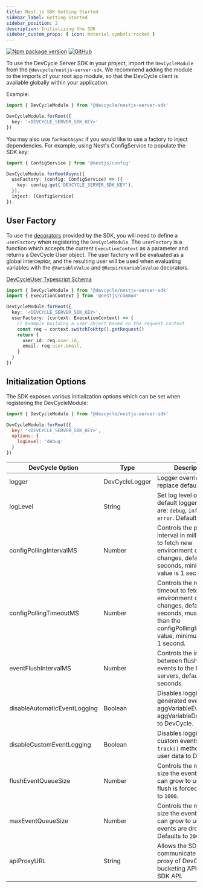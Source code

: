```yaml
---
title: Nest.js SDK Getting Started
sidebar_label: Getting Started
sidebar_position: 2
description: Initializing the SDK
sidebar_custom_props: { icon: material-symbols:rocket }
---
```


[![Npm package version](https://badgen.net/npm/v/@devcycle/nestjs-server-sdk)](https://www.npmjs.com/package/@devcycle/nestjs-server-sdk)
[![GitHub](https://img.shields.io/github/stars/devcyclehq/js-sdks.svg?style=social&label=Star&maxAge=2592000)](https://github.com/devcyclehq/js-sdks)

[//]: # (wizard-initialize-start)

To use the DevCycle Server SDK in your project, import the `DevCycleModule` from the `@devcycle/nestjs-server-sdk`.
We recommend adding the module to the imports of your root app module, so that the DevCycle client is available globally within your application.

Example:

```typescript
import { DevCycleModule } from '@devcycle/nestjs-server-sdk'

DevCycleModule.forRoot({
  key: '<DEVCYCLE_SERVER_SDK_KEY>'
})
```

You may also use `forRootAsync` if you would like to use a factory to inject dependencies. For example, using Nest's ConfigService to populate the SDK key:

```typescript
import { ConfigService } from '@nestjs/config'

DevCycleModule.forRootAsync({
  useFactory: (config: ConfigService) => ({
    key: config.get('DEVCYCLE_SERVER_SDK_KEY'),
  }),
  inject: [ConfigService]
}),
```

## User Factory

To use the [decorators](/sdk/server-side-sdks/nestjs/nestjs-usage#decorators) provided by the SDK, you will need to define a `userFactory` when registering the `DevCycleModule`.
The `userFactory` is a function which accepts the current `ExecutionContext` as a parameter and returns a DevCycle User object.
The user factory will be evaluated as a global interceptor, and the resulting user will be used when evaluating variables with the `@VariableValue` and `@RequireVariableValue` decorators.

[DevCycleUser Typescript Schema](https://github.com/search?q=repo%3ADevCycleHQ%2Fjs-sdks+export+interface+DevCycleUser+language%3ATypeScript+path%3A*types.ts&type=code)

```typescript
import { DevCycleModule } from '@devcycle/nestjs-server-sdk'
import { ExecutionContext } from '@nestjs/common'

DevCycleModule.forRoot({
  key: '<DEVCYCLE_SERVER_SDK_KEY>',
  userFactory: (context: ExecutionContext) => {
    // Example building a user object based on the request context
    const req = context.switchToHttp().getRequest()
    return {
      user_id: req.user.id,
      email: req.user.email,
    }
  }
})
```
[//]: # (wizard-initialize-end)

## Initialization Options

The SDK exposes various initialization options which can be set when registering the DevCycleModule:

```javascript
import { DevCycleModule } from '@devcycle/nestjs-server-sdk'

DevCycleModule.forRoot({
  key: '<DEVCYCLE_SERVER_SDK_KEY>',
  options: {
    logLevel: 'debug'
  }
})
```

| DevCycle Option              | Type           | Description                                                                                                                                                                  |
| ---------------------------- | -------------- | ---------------------------------------------------------------------------------------------------------------------------------------------------------------------------- |
| logger                       | DevCycleLogger | Logger override to replace default logger                                                                                                                                    |
| logLevel                     | String         | Set log level of the default logger. Options are: `debug`, `info`, `warn`, `error`. Defaults to `info`.                                                                      |
| configPollingIntervalMS      | Number         | Controls the polling interval in milliseconds to fetch new environment config changes, defaults to 10 seconds, minimum value is 1 second.                                    |
| configPollingTimeoutMS       | Number         | Controls the request timeout to fetch new environment config changes, defaults to 5 seconds, must be less than the configPollingIntervalMS value, minimum value is 1 second. |
| eventFlushIntervalMS         | Number         | Controls the interval between flushing events to the DevCycle servers, defaults to 30 seconds.                                                                               |
| disableAutomaticEventLogging | Boolean        | Disables logging of sdk generated events (e.g. aggVariableEvaluated, aggVariableDefaulted) to DevCycle.                                                                      |
| disableCustomEventLogging    | Boolean        | Disables logging of custom events, from `track()` method, and user data to DevCycle.                                                                                         |
| flushEventQueueSize          | Number         | Controls the maximum size the event queue can grow to until a flush is forced. Defaults to `1000`.                                                                           |
| maxEventQueueSize            | Number         | Controls the maximum size the event queue can grow to until events are dropped. Defaults to `2000`.                                                                          |
| apiProxyURL                  | String         | Allows the SDK to communicate with a proxy of DevCycle bucketing API / client SDK API.                                                                                       |
